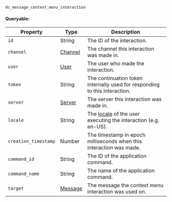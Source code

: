 `dc_message_context_menu_interaction`

#### Queryable:

| Property             | Type                          | Description                                                                                                             |
|----------------------|-------------------------------|-------------------------------------------------------------------------------------------------------------------------|
| `id`                 | String                        | The ID of the interaction.                                                                                              |
| `channel`            | [Channel](/values/channel.md) | The channel this interaction was made in.                                                                               |
| `user`               | [User](/values/user.md)       | The user who made the interaction.                                                                                      |
| `token`              | String                        | The continuation token internally used for responding to this interaction.                                              |
| `server`             | [Server](/values/server.md)   | The server this interaction was made in.                                                                                |
| `locale`             | String                        | The [locale](https://discord.com/developers/docs/reference#locales) of the user executing the interaction (e.g. en-US). |
| `creation_timestamp` | Number                        | The timestamp in epoch milliseconds when this interaction was made.                                                     |
| `command_id`         | String                        | The ID of the application command.                                                                                      |
| `command_name`       | String                        | The name of the application command.                                                                                    |
| `target`             | [Message](/values/message.md) | The message the context menu interaction was used on.                                                                   |